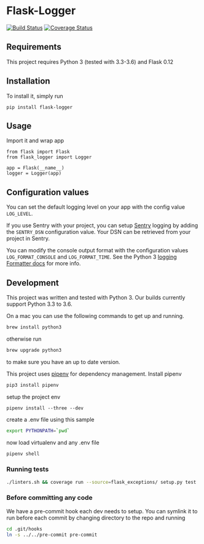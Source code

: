 # Flask-Logger

[![Build Status](https://travis-ci.org/bbelyeu/flask-logger.svg?branch=master)](https://travis-ci.org/bbelyeu/flask-logger)
[![Coverage Status](https://coveralls.io/repos/github/bbelyeu/flask-logger/badge.svg?branch=master)](https://coveralls.io/github/bbelyeu/flask-logger?branch=master)

## Requirements

This project requires Python 3 (tested with 3.3-3.6) and Flask 0.12

## Installation

To install it, simply run

    pip install flask-logger

## Usage

Import it and wrap app

    from flask import Flask
    from flask_logger import Logger

    app = Flask(__name__)
    logger = Logger(app)

## Configuration values

You can set the default logging level on your app with the config value `LOG_LEVEL`.

If you use Sentry with your project, you can setup [Sentry](https://sentry.io) logging by adding
the `SENTRY_DSN` configuration value. Your DSN can be retrieved from your project in Sentry.

You can modify the console output format with the configuration values `LOG_FORMAT_CONSOLE` and
`LOG_FORMAT_TIME`. See the Python 3
[logging Formatter docs](https://docs.python.org/3/library/logging.html#logging.Formatter)
for more info.

## Development

This project was written and tested with Python 3. Our builds currently support Python 3.3 to 3.6.

On a mac you can use the following commands to get up and running.
``` bash
brew install python3
```
otherwise run
``` bash
brew upgrade python3
```
to make sure you have an up to date version.

This project uses [pipenv](https://docs.pipenv.org) for dependency management. Install pipenv
``` bash
pip3 install pipenv
```

setup the project env
``` base
pipenv install --three --dev
```

create a .env file using this sample
``` bash
export PYTHONPATH=`pwd`
```

now load virtualenv and any .env file
```bash
pipenv shell
```

### Running tests

``` bash
./linters.sh && coverage run --source=flask_exceptions/ setup.py test
```

### Before committing any code

We have a pre-commit hook each dev needs to setup.
You can symlink it to run before each commit by changing directory to the repo and running

``` bash
cd .git/hooks
ln -s ../../pre-commit pre-commit
```
